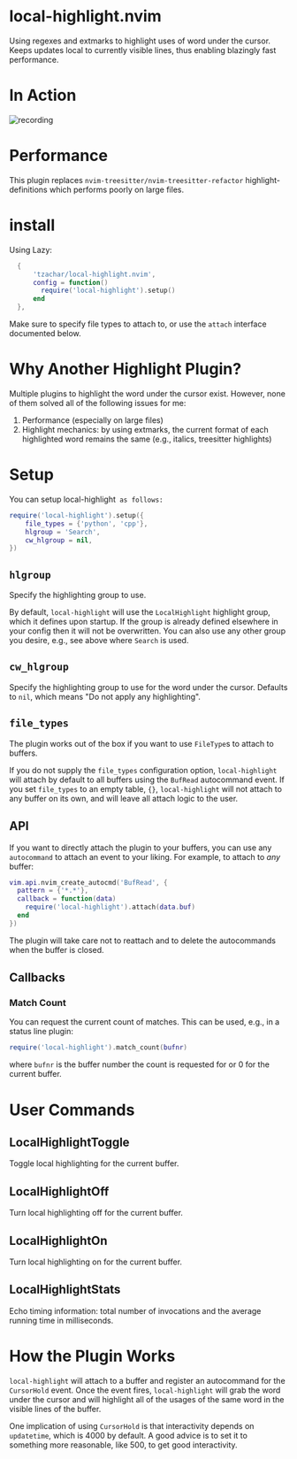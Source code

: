 # local-highlight.nvim

Using regexes and extmarks to highlight uses of word under the cursor.
Keeps updates local to currently visible lines, thus enabling blazingly fast performance.
# In Action

![recording](https://user-images.githubusercontent.com/4946827/217664452-eb79ff0c-fa91-4d24-adcd-519faf4a2785.gif)

# Performance

This plugin replaces `nvim-treesitter/nvim-treesitter-refactor`
highlight-definitions which performs poorly on large files.

# install

Using Lazy:

```lua
  {
      'tzachar/local-highlight.nvim',
      config = function()
        require('local-highlight').setup()
      end
  },
```

Make sure to specify file types to attach to, or use the `attach` interface
documented below. 

# Why Another Highlight Plugin?

Multiple plugins to highlight the word under the cursor exist. However, none of them solved all of the following issues for me:
1. Performance (especially on large files)
2. Highlight mechanics: by using extmarks, the current format of each highlighted word remains the same (e.g., italics, treesitter highlights)

# Setup

You can setup local-highlight` as follows:`

```lua
require('local-highlight').setup({
    file_types = {'python', 'cpp'},
    hlgroup = 'Search',
    cw_hlgroup = nil,
})
```

## `hlgroup`

Specify the highlighting group to use.

By default, `local-highlight` will use the `LocalHighlight` highlight group, which it defines upon startup. If the group is already defined elsewhere in your config then it will not be overwritten. You can also use any other group you desire, e.g., see above where `Search` is used.

## `cw_hlgroup`

Specify the highlighting group to use for the word under the cursor. Defaults to
`nil`, which means "Do not apply any highlighting".

## `file_types`

The plugin works out of the box if you want to use `FileType`s to attach to
buffers. 

If you do not supply the `file_types` configuration option, `local-highlight` will
attach by default to all buffers using the `BufRead` autocommand event.
If you set `file_types` to an empty table, `{}`, `local-highlight` will not
attach to any buffer on its own, and will leave all attach logic to the user.

## API

If you want to directly attach the plugin to your buffers, you can use any
`autocommand` to attach an event to your liking. For
example, to attach to *any* buffer:

```lua
vim.api.nvim_create_autocmd('BufRead', {
  pattern = {'*.*'},
  callback = function(data)
    require('local-highlight').attach(data.buf)
  end
})
```

The plugin will take care not to reattach and to delete the autocommands when
the buffer is closed.

## Callbacks

### Match Count

You can request the current count of matches. This can be used, e.g., in a
status line plugin:

```lua
require('local-highlight').match_count(bufnr)
```

where `bufnr` is the buffer number the count is requested for or 0 for the
current buffer.

# User Commands

## LocalHighlightToggle

Toggle local highlighting for the current buffer.

## LocalHighlightOff

Turn local highlighting off for the current buffer.

## LocalHighlightOn

Turn local highlighting on for the current buffer.

## LocalHighlightStats

Echo timing information: total number of invocations and the average running
time in milliseconds.

# How the Plugin Works

`local-highlight` will attach to a buffer and register an autocommand for the
`CursorHold` event. Once the event fires, `local-highlight` will grab the word
under the cursor and will highlight all of the usages of the same word in the
visible lines of the buffer.

One implication of using `CursorHold` is that interactivity depends on
`updatetime`, which is 4000 by default. A good advice is to set it to something
more reasonable, like 500, to get good interactivity.
